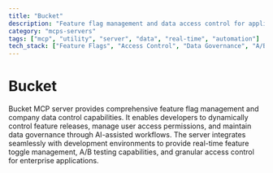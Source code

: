 ```yaml
---
title: "Bucket"
description: "Feature flag management and data access control for applications."
category: "mcps-servers"
tags: ["mcp", "utility", "server", "data", "real-time", "automation"]
tech_stack: ["Feature Flags", "Access Control", "Data Governance", "A/B Testing"]
---
```


# Bucket

Bucket MCP server provides comprehensive feature flag management and company data control capabilities. It enables developers to dynamically control feature releases, manage user access permissions, and maintain data governance through AI-assisted workflows. The server integrates seamlessly with development environments to provide real-time feature toggle management, A/B testing capabilities, and granular access control for enterprise applications.
